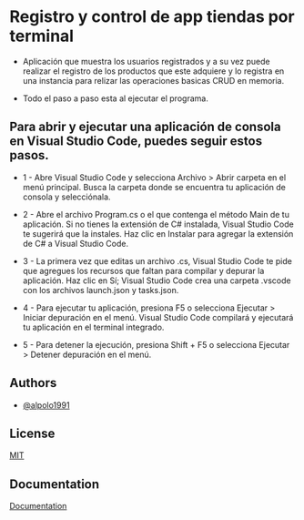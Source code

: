 
# Registro y control de app tiendas por terminal

- Aplicación que muestra los usuarios registrados y a su vez puede realizar el registro de los productos que este adquiere y lo registra en  una instancia para relizar las operaciones basicas CRUD en memoria.

- Todo el paso a paso esta al ejecutar el programa.



## Para abrir y ejecutar una aplicación de consola en Visual Studio Code, puedes seguir estos pasos.

- 1 - Abre Visual Studio Code y selecciona Archivo > Abrir carpeta en el menú principal. Busca la carpeta donde se encuentra tu aplicación de consola y selecciónala.

- 2 - Abre el archivo Program.cs o el que contenga el método Main de tu aplicación. Si no tienes la extensión de C# instalada, Visual Studio Code te sugerirá que la instales. Haz clic en Instalar para agregar la extensión de C# a Visual Studio Code.

- 3 - La primera vez que editas un archivo .cs, Visual Studio Code te pide que agregues los recursos que faltan para compilar y depurar la aplicación. Haz clic en Sí; Visual Studio Code crea una carpeta .vscode con los archivos launch.json y tasks.json.

- 4 - Para ejecutar tu aplicación, presiona F5 o selecciona Ejecutar > Iniciar depuración en el menú. Visual Studio Code compilará y ejecutará tu aplicación en el terminal integrado.

- 5 - Para detener la ejecución, presiona Shift + F5 o selecciona Ejecutar > Detener depuración en el menú.
## Authors

- [@alpolo1991](https://github.com/alpolo1991)


## License

[MIT](https://choosealicense.com/licenses/mit/)


## Documentation

[Documentation](https://github.com/alpolo1991)
